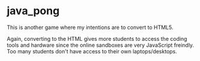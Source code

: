 # java_pong

This is another game where my intentions are to convert to HTML5.

Again, converting to the HTML gives more students to access the coding tools and hardware since the online sandboxes are very JavaScript freindly. Too many students don't have access to their own laptops/desktops.
